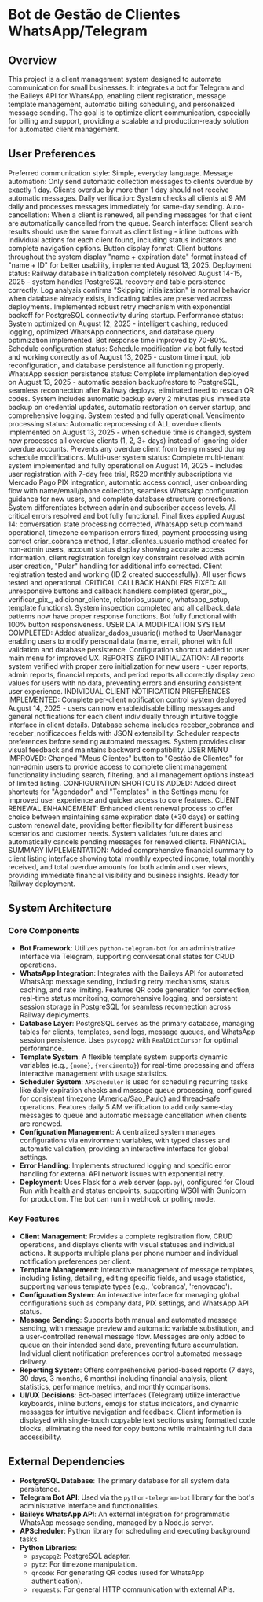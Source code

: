 # Bot de Gestão de Clientes WhatsApp/Telegram

## Overview
This project is a client management system designed to automate communication for small businesses. It integrates a bot for Telegram and the Baileys API for WhatsApp, enabling client registration, message template management, automatic billing scheduling, and personalized message sending. The goal is to optimize client communication, especially for billing and support, providing a scalable and production-ready solution for automated client management.

## User Preferences
Preferred communication style: Simple, everyday language.
Message automation: Only send automatic collection messages to clients overdue by exactly 1 day. Clients overdue by more than 1 day should not receive automatic messages.
Daily verification: System checks all clients at 9 AM daily and processes messages immediately for same-day sending.
Auto-cancellation: When a client is renewed, all pending messages for that client are automatically cancelled from the queue.
Search interface: Client search results should use the same format as client listing - inline buttons with individual actions for each client found, including status indicators and complete navigation options.
Button display format: Client buttons throughout the system display "name + expiration date" format instead of "name + ID" for better usability, implemented August 13, 2025.
Deployment status: Railway database initialization completely resolved August 14-15, 2025 - system handles PostgreSQL recovery and table persistence correctly. Log analysis confirms "Skipping initialization" is normal behavior when database already exists, indicating tables are preserved across deployments. Implemented robust retry mechanism with exponential backoff for PostgreSQL connectivity during startup.
Performance status: System optimized on August 12, 2025 - intelligent caching, reduced logging, optimized WhatsApp connections, and database query optimization implemented. Bot response time improved by 70-80%.
Schedule configuration status: Schedule modification via bot fully tested and working correctly as of August 13, 2025 - custom time input, job reconfiguration, and database persistence all functioning properly.
WhatsApp session persistence status: Complete implementation deployed on August 13, 2025 - automatic session backup/restore to PostgreSQL, seamless reconnection after Railway deploys, eliminated need to rescan QR codes. System includes automatic backup every 2 minutes plus immediate backup on credential updates, automatic restoration on server startup, and comprehensive logging. System tested and fully operational.
Vencimento processing status: Automatic reprocessing of ALL overdue clients implemented on August 13, 2025 - when schedule time is changed, system now processes all overdue clients (1, 2, 3+ days) instead of ignoring older overdue accounts. Prevents any overdue client from being missed during schedule modifications.
Multi-user system status: Complete multi-tenant system implemented and fully operational on August 14, 2025 - includes user registration with 7-day free trial, R$20 monthly subscriptions via Mercado Pago PIX integration, automatic access control, user onboarding flow with name/email/phone collection, seamless WhatsApp configuration guidance for new users, and complete database structure corrections. System differentiates between admin and subscriber access levels. All critical errors resolved and bot fully functional. Final fixes applied August 14: conversation state processing corrected, WhatsApp setup command operational, timezone comparison errors fixed, payment processing using correct criar_cobranca method, listar_clientes_usuario method created for non-admin users, account status display showing accurate access information, client registration foreign key constraint resolved with admin user creation, "Pular" handling for additional info corrected. Client registration tested and working (ID 2 created successfully). All user flows tested and operational. CRITICAL CALLBACK HANDLERS FIXED: All unresponsive buttons and callback handlers completed (gerar_pix_, verificar_pix_, adicionar_cliente, relatorios_usuario, whatsapp_setup, template functions). System inspection completed and all callback_data patterns now have proper response functions. Bot fully functional with 100% button responsiveness. USER DATA MODIFICATION SYSTEM COMPLETED: Added atualizar_dados_usuario() method to UserManager enabling users to modify personal data (name, email, phone) with full validation and database persistence. Configuration shortcut added to user main menu for improved UX. REPORTS ZERO INITIALIZATION: All reports system verified with proper zero initialization for new users - user reports, admin reports, financial reports, and period reports all correctly display zero values for users with no data, preventing errors and ensuring consistent user experience. INDIVIDUAL CLIENT NOTIFICATION PREFERENCES IMPLEMENTED: Complete per-client notification control system deployed August 14, 2025 - users can now enable/disable billing messages and general notifications for each client individually through intuitive toggle interface in client details. Database schema includes receber_cobranca and receber_notificacoes fields with JSON extensibility. Scheduler respects preferences before sending automated messages. System provides clear visual feedback and maintains backward compatibility. USER MENU IMPROVED: Changed "Meus Clientes" button to "Gestão de Clientes" for non-admin users to provide access to complete client management functionality including search, filtering, and all management options instead of limited listing. CONFIGURATION SHORTCUTS ADDED: Added direct shortcuts for "Agendador" and "Templates" in the Settings menu for improved user experience and quicker access to core features. CLIENT RENEWAL ENHANCEMENT: Enhanced client renewal process to offer choice between maintaining same expiration date (+30 days) or setting custom renewal date, providing better flexibility for different business scenarios and customer needs. System validates future dates and automatically cancels pending messages for renewed clients. FINANCIAL SUMMARY IMPLEMENTATION: Added comprehensive financial summary to client listing interface showing total monthly expected income, total monthly received, and total overdue amounts for both admin and user views, providing immediate financial visibility and business insights. Ready for Railway deployment.

## System Architecture

### Core Components
-   **Bot Framework**: Utilizes `python-telegram-bot` for an administrative interface via Telegram, supporting conversational states for CRUD operations.
-   **WhatsApp Integration**: Integrates with the Baileys API for automated WhatsApp message sending, including retry mechanisms, status caching, and rate limiting. Features QR code generation for connection, real-time status monitoring, comprehensive logging, and persistent session storage in PostgreSQL for seamless reconnection across Railway deployments.
-   **Database Layer**: PostgreSQL serves as the primary database, managing tables for clients, templates, send logs, message queues, and WhatsApp session persistence. Uses `psycopg2` with `RealDictCursor` for optimal performance.
-   **Template System**: A flexible template system supports dynamic variables (e.g., `{nome}`, `{vencimento}`) for real-time processing and offers interactive management with usage statistics.
-   **Scheduler System**: `APScheduler` is used for scheduling recurring tasks like daily expiration checks and message queue processing, configured for consistent timezone (America/Sao_Paulo) and thread-safe operations. Features daily 5 AM verification to add only same-day messages to queue and automatic message cancellation when clients are renewed.
-   **Configuration Management**: A centralized system manages configurations via environment variables, with typed classes and automatic validation, providing an interactive interface for global settings.
-   **Error Handling**: Implements structured logging and specific error handling for external API network issues with exponential retry.
-   **Deployment**: Uses Flask for a web server (`app.py`), configured for Cloud Run with health and status endpoints, supporting WSGI with Gunicorn for production. The bot can run in webhook or polling mode.

### Key Features
-   **Client Management**: Provides a complete registration flow, CRUD operations, and displays clients with visual statuses and individual actions. It supports multiple plans per phone number and individual notification preferences per client.
-   **Template Management**: Interactive management of message templates, including listing, detailing, editing specific fields, and usage statistics, supporting various template types (e.g., 'cobranca', 'renovacao').
-   **Configuration System**: An interactive interface for managing global configurations such as company data, PIX settings, and WhatsApp API status.
-   **Message Sending**: Supports both manual and automated message sending, with message preview and automatic variable substitution, and a user-controlled renewal message flow. Messages are only added to queue on their intended send date, preventing future accumulation. Individual client notification preferences control automated message delivery.
-   **Reporting System**: Offers comprehensive period-based reports (7 days, 30 days, 3 months, 6 months) including financial analysis, client statistics, performance metrics, and monthly comparisons.
-   **UI/UX Decisions**: Bot-based interfaces (Telegram) utilize interactive keyboards, inline buttons, emojis for status indicators, and dynamic messages for intuitive navigation and feedback. Client information is displayed with single-touch copyable text sections using formatted code blocks, eliminating the need for copy buttons while maintaining full data accessibility.

## External Dependencies

-   **PostgreSQL Database**: The primary database for all system data persistence.
-   **Telegram Bot API**: Used via the `python-telegram-bot` library for the bot's administrative interface and functionalities.
-   **Baileys WhatsApp API**: An external integration for programmatic WhatsApp message sending, managed by a Node.js server.
-   **APScheduler**: Python library for scheduling and executing background tasks.
-   **Python Libraries**:
    -   `psycopg2`: PostgreSQL adapter.
    -   `pytz`: For timezone manipulation.
    -   `qrcode`: For generating QR codes (used for WhatsApp authentication).
    -   `requests`: For general HTTP communication with external APIs.